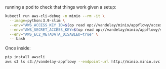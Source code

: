 running a pod to check that things work given a setup:

```bash
kubectl run aws-cli-debug -n minio --rm -it \
  --image=python:3.9-slim \
  --env="AWS_ACCESS_KEY_ID=$(op read op://vandelay/minio/appflowy/access_key)" \
  --env="AWS_SECRET_ACCESS_KEY=$(op read op://vandelay/minio/appflowy/secret_key)" \
  --env="AWS_EC2_METADATA_DISABLED=true" \
  -- bash
```

Once inside:
```bash
pip install awscli
aws s3 ls s3://vandelay-appflowy --endpoint-url http://minio.minio.svc.cluster.local:9000
```